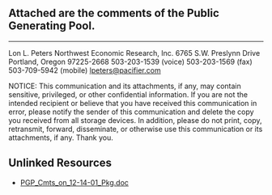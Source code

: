 Attached are the comments of the Public Generating Pool.
--
_________________________________
Lon L. Peters
Northwest Economic Research, Inc.
6765 S.W. Preslynn Drive
Portland, Oregon 97225-2668
503-203-1539 (voice)
503-203-1569 (fax)
503-709-5942 (mobile)
lpeters@pacifier.com

NOTICE:  This communication and its attachments, if any, may contain
sensitive, privileged, or other confidential information.  If you are
not the intended recipient or believe that you have received this
communication in error, please notify the sender of this
communication and delete the copy you received from all storage
devices.  In addition, please do not print, copy, retransmit,
forward, disseminate, or otherwise use this communication or its
attachments, if any.  Thank you.


## Unlinked Resources

- [PGP_Cmts_on_12-14-01_Pkg.doc](./PGP_Cmts_on_12-14-01_Pkg.doc)